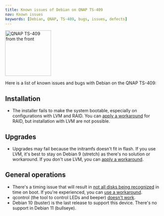 ```yaml
---
title: Known issues of Debian on QNAP TS-409
nav: Known issues
keywords: [Debian, QNAP, TS-409, bugs, issues, defects]
---
```


<div class="right">
<img src = "../images/r_ts409_front.jpg" class="border" alt="QNAP TS-409 from the front" width="148" height="147" />
</div>

Here is a list of known issues and bugs with Debian on the QNAP TS-409:

## Installation

* The installer fails to make the system bootable, especially on
configurations with LVM and RAID.  You can [apply a
workaround](../troubleshooting/#bootable) for RAID, but installation
with LVM are not possible.

## Upgrades

* Upgrades may fail because the initramfs doesn't fit in flash.  If you
use LVM, it's best to stay on Debian 9 (stretch) as there's no solution
or workaround.  If you don't use LVM, you can [apply a workaround](../troubleshooting/#ramdisk).

## General operations

* There's a timing issue that will result in <a
href="http://comments.gmane.org/gmane.linux.ide/47799">not all disks being
recognized</a> in time on boot.  If you're experienced, you can <a
href="http://forum.qnap.com/viewtopic.php?p=284721#p284592">use a
workaround</a>.
* qcontrol (the tool to control LEDs and beeper) [doesn't work](http://bugs.debian.org/933294).
* Debian 10 (buster) is the last release to support this device.  There's no support in Debian 11 (bullseye).

